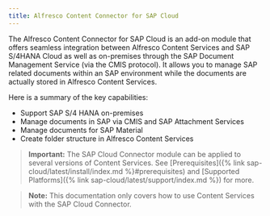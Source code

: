 ```yaml
---
title: Alfresco Content Connector for SAP Cloud
---
```


The Alfresco Content Connector for SAP Cloud is an add-on module that offers seamless integration between Alfresco Content Services and SAP S/4HANA Cloud as well as on-premises through the SAP Document Management Service (via the CMIS protocol). It allows you to manage SAP related documents within an SAP environment while the documents are actually stored in Alfresco Content Services.

Here is a summary of the key capabilities:

* Support SAP S/4 HANA on-premises
* Manage documents in SAP via CMIS and SAP Attachment Services
* Manage documents for SAP Material
* Create folder structure in Alfresco Content Services

> **Important:** The SAP Cloud Connector module can be applied to several versions of Content Services. See [Prerequisites]({% link sap-cloud/latest/install/index.md %}#prerequisites) and [Supported Platforms]({% link sap-cloud/latest/support/index.md %}) for more.

> **Note:** This documentation only covers how to use Content Services with the SAP Cloud Connector.

